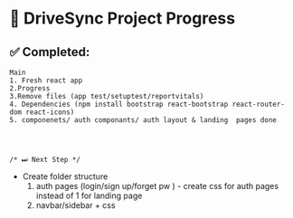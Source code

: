 # 🚀 DriveSync Project Progress

## ✅ Completed:
    Main
    1. Fresh react app
    2.Progress
    3.Remove files (app test/setuptest/reportvitals)
    4. Dependencies (npm install bootstrap react-bootstrap react-router-dom react-icons)
    5. componenets/ auth componants/ auth layout & landing  pages done




    /* ⏭ Next Step */
      
* Create folder structure
    1. auth pages (login/sign up/forget pw ) - create css for auth pages instead of 1 for landing page
    2. navbar/sidebar + css





